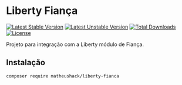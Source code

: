 # Liberty Fiança
[![Latest Stable Version](https://poser.pugx.org/matheushack/liberty-fiancal/v/stable)](https://packagist.org/packages/matheushack/liberty-fianca)
[![Latest Unstable Version](https://poser.pugx.org/matheushack/liberty-fianca/v/unstable)](https://packagist.org/packages/matheushack/liberty-fianca)
[![Total Downloads](https://poser.pugx.org/matheushack/liberty-fianca/downloads)](https://packagist.org/packages/matheushack/liberty-fianca)
[![License](https://poser.pugx.org/matheushack/liberty-fianca/license)](https://packagist.org/packages/matheushack/liberty-fianca)
 
Projeto para integração com a Liberty módulo de Fiança.

## Instalação
```
composer require matheushack/liberty-fianca
```